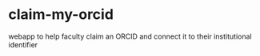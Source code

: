 # claim-my-orcid
webapp to help faculty claim an ORCID and connect it to their institutional identifier
